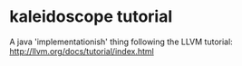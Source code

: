 # kaleidoscope tutorial

A java 'implementationish' thing following the LLVM tutorial: http://llvm.org/docs/tutorial/index.html
